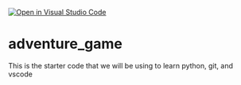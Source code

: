 [![Open in Visual Studio Code](https://classroom.github.com/assets/open-in-vscode-2e0aaae1b6195c2367325f4f02e2d04e9abb55f0b24a779b69b11b9e10269abc.svg)](https://classroom.github.com/online_ide?assignment_repo_id=17673632&assignment_repo_type=AssignmentRepo)
# adventure_game
This is the starter code that we will be using to learn python, git, and vscode
